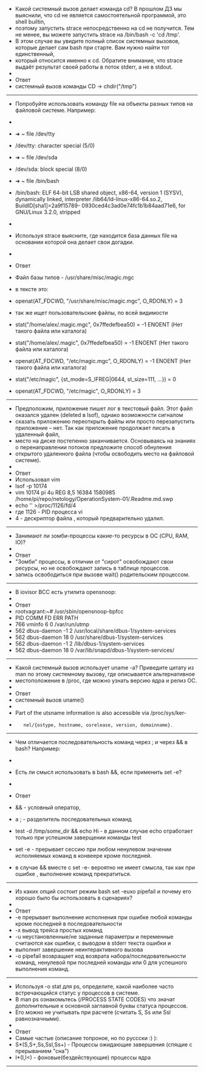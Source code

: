 -	Какой системный вызов делает команда cd? В прошлом ДЗ мы выяснили, что cd не является самостоятельной программой, это shell builtin,
-	поэтому запустить strace непосредственно на cd не получится. Тем не менее, вы можете запустить strace на /bin/bash -c 'cd /tmp'. 
-	В этом случае вы увидите полный список системных вызовов, которые делает сам bash при старте. Вам нужно найти тот единственный, 
-	который относится именно к cd. Обратите внимание, что strace выдаёт результат своей работы в поток stderr, а не в stdout.
-	
-	Ответ
-	системный вызов команды CD -> chdir("/tmp")
________________________________________________________________________________________
-	Попробуйте использовать команду file на объекты разных типов на файловой системе. Например:
-	
-	➜  ~ file /dev/tty
-	/dev/tty: character special (5/0)
-	➜  ~ file /dev/sda
-	/dev/sda: block special (8/0)
-	➜  ~ file /bin/bash
-	/bin/bash: ELF 64-bit LSB shared object, x86-64, version 1 (SYSV), dynamically linked, interpreter /lib64/ld-linux-x86-64.so.2, BuildID[sha1]=2a9f15789-	0930ced4c3ad0e74fc1b1b84aad71e6, for GNU/Linux 3.2.0, stripped	
-	
-	Используя strace выясните, где находится база данных file на основании которой она делает свои догадки.
-	
-	Ответ
-	Файл базы типов - /usr/share/misc/magic.mgc
-	в тексте это:

-	openat(AT_FDCWD, "/usr/share/misc/magic.mgc", O_RDONLY) = 3

-	так же ищет пользовательские файлы, по всей видимости

-	stat("/home/alex/.magic.mgc", 0x7ffedefbea50) = -1 ENOENT (Нет такого файла или каталога)
-	stat("/home/alex/.magic", 0x7ffedefbea50) = -1 ENOENT (Нет такого файла или каталога)
-	openat(AT_FDCWD, "/etc/magic.mgc", O_RDONLY) = -1 ENOENT (Нет такого файла или каталога)
-	stat("/etc/magic", {st_mode=S_IFREG|0644, st_size=111, ...}) = 0
-	openat(AT_FDCWD, "/etc/magic", O_RDONLY) = 3
___________________________________________________________________________________________________
-	Предположим, приложение пишет лог в текстовый файл. Этот файл оказался удален (deleted в lsof), однако возможности сигналом 
-	сказать приложению переоткрыть файлы или просто перезапустить приложение – нет. Так как приложение продолжает писать в удаленный файл, 
-	место на диске постепенно заканчивается. Основываясь на знаниях о перенаправлении потоков предложите способ обнуления 
-	открытого удаленного файла (чтобы освободить место на файловой системе).
-	
-	Ответ
-	Использовал vim
-	lsof -p 10174
-	vim     10174   pi    4u   REG    8,5    16384 1580985 /home/pi/repo/netology/OperationSystem-01/.Readme.md.swp
-	echo '' >/proc/1126/fd/4
-	где 1126 - PID процесса vi
-	4 - дескриптор файла , который предварительно удалил. 
___________________________________________________________________________________________________________
-	Занимают ли зомби-процессы какие-то ресурсы в ОС (CPU, RAM, IO)?
-	
-	Ответ
-	"Зомби" процессы, в отличии от "сирот" освобождают свои ресурсы, но не освобождают запись в таблице процессов. 
-	запись освободиться при вызове wait() родительским процессом.
______________________________________________________________________________________________________
-	В iovisor BCC есть утилита opensnoop:
-	
-	Ответ
-	rootvagrant:~# /usr/sbin/opensnoop-bpfcc 
-	PID    COMM               FD ERR PATH
-	766    vminfo              6   0 /var/run/utmp
-	562    dbus-daemon        -1   2 /usr/local/share/dbus-1/system-services
-	562    dbus-daemon        18   0 /usr/share/dbus-1/system-services
-	562    dbus-daemon        -1   2 /lib/dbus-1/system-services
-	562    dbus-daemon        18   0 /var/lib/snapd/dbus-1/system-services/
______________________________________________________________________________________________________
-	Какой системный вызов использует uname -a? Приведите цитату из man по этому системному вызову, где описывается альтернативное 
-	местоположение в /proc, где можно узнать версию ядра и релиз ОС.
-	
-	Ответ
-	системный вызов uname()
-	
-	 Part of the utsname information is also accessible  via  /proc/sys/ker‐
-        nel/{ostype, hostname, osrelease, version, domainname}.
_________________________________________________________________________________________
-	Чем отличается последовательность команд через ; и через && в bash? Например:
-	
-	Есть ли смысл использовать в bash &&, если применить set -e?
-	
-	Ответ
-	&& -  условный оператор, 
-	а ;  - разделитель последовательных команд

-	test -d /tmp/some_dir && echo Hi - в данном случае echo  отработает только при успешном заверщении команды test

-	set -e - прерывает сессию при любом ненулевом значении исполняемых команд в конвеере кроме последней.
-	в случае &&  вместе с set -e- вероятно не имеет смысла, так как при ошибке , выполнение команд прекратиться. 
___________________________________________________________________________________________________
-	Из каких опций состоит режим bash set -euxo pipefail и почему его хорошо было бы использовать в сценариях?
-	
-	Ответ
-	-e прерывает выполнение исполнения при ошибке любой команды кроме последней в последовательности 
-	-x вывод трейса простых команд 
-	-u неустановленные/не заданные параметры и переменные считаются как ошибки, с выводом в stderr текста ошибки и
-	выполнит завершение неинтерактивного вызова
-	-o pipefail возвращает код возврата набора/последовательности команд, ненулевой при последней команды или 0 для успешного выполнения команд.
__________________________________________________________________________________________________________
-	Используя -o stat для ps, определите, какой наиболее часто встречающийся статус у процессов в системе. 
-	В man ps ознакомьтесь (/PROCESS STATE CODES) что значат дополнительные к основной заглавной буквы статуса процессов. 
-	Его можно не учитывать при расчете (считать S, Ss или Ssl равнозначными).
-	
-	Ответ
-	Самые частые (описание топроное, но по руссски :) ):
-	S*(S,S+,Ss,Ssl,Ss+) - Процессы ожидающие завершения (спящие с прерыванием "сна")
-	I*(I,I<) - фоновые(бездействующие) процессы ядра
_________________________________________________________________________________________________________________

